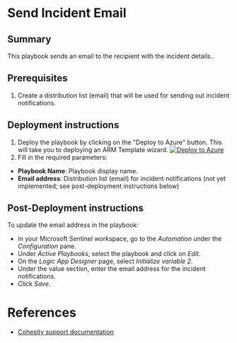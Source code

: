 # Send Incident Email
## Summary
This playbook sends an email to the recipient with the incident details..

## Prerequisites
1. Create a distribution list (email) that will be used for sending out incident notifications.

## Deployment instructions
1. Deploy the playbook by clicking on the "Deploy to Azure" button. This will take you to deploying an ARM Template wizard.
[![Deploy to Azure](https://aka.ms/deploytoazurebutton)](https://portal.azure.com/#create/Microsoft.Template/uri/https%3A%2F%2Fraw.githubusercontent.com%2Fcohesity%2FAzure-Sentinel%2FCohesitySecurity.internal%2FSolutions%2FCohesitySecurity%2FPlaybooks%2FIncident_Email_Playbook%2Fazuredeploy.json)
2. Fill in the required parameters:
* __Playbook Name__: Playbook display name.
* __Email address__: Distribution list (email) for incident notifications (not yet implemented; see post-deployment instructions below)

## Post-Deployment instructions
To update the email address in the playbook:
* In your Microsoft Sentinel workspace, go to the _Automation_ under the _Configuration_ pane.
* Under _Active Playbooks_, select the playbook and click on _Edit_.
* On the _Logic App Designer_ page, select _Initialize variable 2_.
* Under the value section, enter the email address for the incident notifications.
* Click _Save_.

#  References
 - [Cohesity support documentation](https://docs.cohesity.com/ui/login?redirectPath=%2FHomePage%2FContent%2FTechGuides%2FTechnicalGuides.htm)
